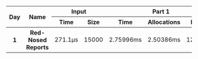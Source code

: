 <table>
  <thread>
    <tr>
      <th rowspan="2">Day</th>
      <th rowspan="2">Name</th>
      <th colspan="2">Input</th>
      <th colspan="3">Part 1</th>
      <th colspan="3">Part 2</th>
    </tr>
    <tr>
      <th>Time</th>
      <th>Size</th>
      <th>Time</th>
      <th>Allocations</th>
      <th>Result</th>
      <th>Time</th>
      <th>Allocations</th>
      <th>Result</th>
    </tr>
  </thread>
  <tbody>
    <tr>
        <th>1</th>
        <th>Red-Nosed Reports</th>
        <td>271.1µs</td>
        <td>15000</td>
        <td>2.75996ms</td>
        <td>2.50386ms</td>
        <td>1223326</td>
        <td>2.74583ms</td>
        <td>2.97148ms</td>
        <td>1223326</td>
    </tr>
  </tbody>
</table>
